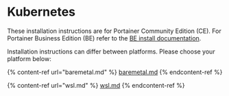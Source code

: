 # Kubernetes


These installation instructions are for Portainer Community Edition (CE). For Portainer Business Edition (BE) refer to the [BE install documentation](../../../install/server/kubernetes/).


Installation instructions can differ between platforms. Please choose your platform below:

{% content-ref url="baremetal.md" %}
[baremetal.md](baremetal.md)
{% endcontent-ref %}

{% content-ref url="wsl.md" %}
[wsl.md](wsl.md)
{% endcontent-ref %}

